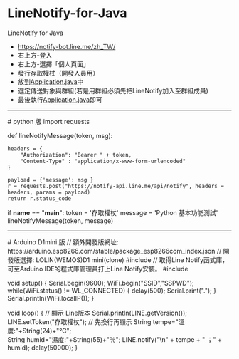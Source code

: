 # LineNotify-for-Java
LineNotify for Java

 * https://notify-bot.line.me/zh_TW/
 * 右上方-登入
 * 右上方-選擇「個人頁面」
 * 發行存取權杖（開發人員用）
 * 放到<a href="https://github.com/vincenttuan/LineNotify-for-Java/blob/main/LineNotify/src/main/java/com/linenotify/Application.java">Application.java</a>中
 * 選定傳送對象與群組(若是用群組必須先把LineNotify加入至群組成員)
 * 最後執行<a href="https://github.com/vincenttuan/LineNotify-for-Java/blob/main/LineNotify/src/main/java/com/linenotify/Application.java">Application.java</a>即可

<hr />
# python 版
import requests

def lineNotifyMessage(token, msg):

    headers = {
        "Authorization": "Bearer " + token,
        "Content-Type" : "application/x-www-form-urlencoded"
    }

    payload = {'message': msg }
    r = requests.post("https://notify-api.line.me/api/notify", headers = headers, params = payload)
    return r.status_code


if __name__ == "__main__":
  token = '存取權杖'
  message = 'Python 基本功能測試'
  lineNotifyMessage(token, message)
  
<hr />
# Arduino D1mini 版
// 額外開發版網址: https://arduino.esp8266.com/stable/package_esp8266com_index.json
// 開發版選擇: LOLIN(WEMOS)D1 mini(clone)
#include <ESP8266WiFi.h>
// 取得Line Notify函式庫，可至Arduino IDE的程式庫管理員打上Line Notify安裝。
#include <TridentTD_LineNotify.h>

void setup() {
    Serial.begin(9600);
    WiFi.begin("SSID","SSPWD");
    while(WiFi.status() != WL_CONNECTED) {
      delay(500);
      Serial.print(".");
    }
  Serial.println(WiFi.localIP());
}

void loop() {
   // 顯示 Line版本
  Serial.println(LINE.getVersion());
  LINE.setToken("存取權杖");
  // 先換行再顯示
  String tempe="溫度:"+String(24)+"℃";   
  String humid="濕度:"+String(55)+"％";
  LINE.notify("\n" + tempe + " ；" + humid);
  delay(50000);
}
  
